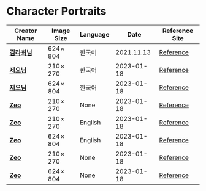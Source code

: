 # Character Portraits

| Creator Name | Image Size | Language | Date | Reference Site |
|--------------|------------|----------|------|----------------|
| **[김라희님](./KimLaHee)** | 624 × 804 | 한국어 | 2021.11.13 | [Reference](https://www.kr.playblackdesert.com/ko-KR/Forum/ForumTopic/Detail?_topicNo=50082&_opinionNo=50080) |
| **[제오님](./ZeoSimbolKR)** | 210 × 270 | 한국어 | 2023-01-18 | [Reference](https://www.inven.co.kr/board/black/3584/50290) |
| **[제오님](./ZeoSimbolBigKR)** | 624 × 804 | 한국어 | 2023-01-18 | [Reference](https://www.inven.co.kr/board/black/3584/50290) |
| **[Zeo](./ZeoBlackRabbit)** | 210 × 270 | None | 2023-01-18 | [Reference](https://www.inven.co.kr/board/black/3584/50290) |
| **[Zeo](./ZeoSimbolEN)** | 210 × 270 | English | 2023-01-18 | [Reference](https://www.inven.co.kr/board/black/3584/50290) |
| **[Zeo](./ZeoSimbolBigEN)** | 624 × 804 | English | 2023-01-18 | [Reference](https://www.inven.co.kr/board/black/3584/50290) |
| **[Zeo](./ZeoSimbol)** | 210 × 270 | None | 2023-01-18 | [Reference](https://www.inven.co.kr/board/black/3584/50290) |
| **[Zeo](./ZeoSimbolBig)** | 624 × 804 | None | 2023-01-18 | [Reference](https://www.inven.co.kr/board/black/3584/50290) |